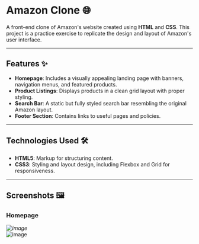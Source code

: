 # Amazon Clone 🌐

A front-end clone of Amazon's website created using **HTML** and **CSS**. This project is a practice exercise to replicate the design and layout of Amazon's user interface.

---

## Features ✨

- **Homepage**: Includes a visually appealing landing page with banners, navigation menus, and featured products.
- **Product Listings**: Displays products in a clean grid layout with proper styling.
- **Search Bar**: A static but fully styled search bar resembling the original Amazon layout.
- **Footer Section**: Contains links to useful pages and policies.

---

## Technologies Used 🛠️

- **HTML5**: Markup for structuring content.
- **CSS3**: Styling and layout design, including Flexbox and Grid for responsiveness.

---

## Screenshots 🖼️

### Homepage  
*![image](https://github.com/user-attachments/assets/286a6aec-e8ee-488c-bba2-aad4bf04c77e)*  
![image](https://github.com/user-attachments/assets/497191d3-38c4-47b3-8b55-37587b7bb68a)



